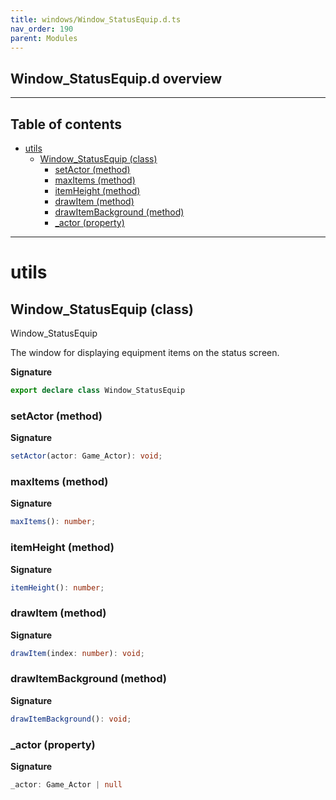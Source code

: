 ```yaml
---
title: windows/Window_StatusEquip.d.ts
nav_order: 190
parent: Modules
---
```


## Window_StatusEquip.d overview

---

<h2 class="text-delta">Table of contents</h2>

- [utils](#utils)
  - [Window_StatusEquip (class)](#window_statusequip-class)
    - [setActor (method)](#setactor-method)
    - [maxItems (method)](#maxitems-method)
    - [itemHeight (method)](#itemheight-method)
    - [drawItem (method)](#drawitem-method)
    - [drawItemBackground (method)](#drawitembackground-method)
    - [\_actor (property)](#_actor-property)

---

# utils

## Window_StatusEquip (class)

Window_StatusEquip

The window for displaying equipment items on the status screen.

**Signature**

```ts
export declare class Window_StatusEquip
```

### setActor (method)

**Signature**

```ts
setActor(actor: Game_Actor): void;
```

### maxItems (method)

**Signature**

```ts
maxItems(): number;
```

### itemHeight (method)

**Signature**

```ts
itemHeight(): number;
```

### drawItem (method)

**Signature**

```ts
drawItem(index: number): void;
```

### drawItemBackground (method)

**Signature**

```ts
drawItemBackground(): void;
```

### \_actor (property)

**Signature**

```ts
_actor: Game_Actor | null
```
